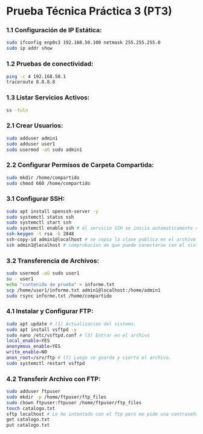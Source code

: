# Prueba Técnica Práctica 3 (PT3)

### 1.1 Configuración de IP Estática:
```bash
sudo ifconfig enp0s3 192.168.50.100 netmask 255.255.255.0 
sudo ip addr show
```

### 1.2 Pruebas de conectividad:
```bash
ping -c 4 192.168.50.1
traceroute 8.8.8.8
```

### 1.3 Listar Servicios Activos:
```bash
ss -tuln
```

### 2.1 Crear Usuarios:
```bash
sudo adduser admin1
sudo adduser user1
sudo usermod -aG sudo admin1
```

### 2.2 Configurar Permisos de Carpeta Compartida:
```bash
sudo mkdir /home/compartido
sudo chmod 660 /home/compartido
```

### 3.1 Configurar SSH:
```bash
sudo apt install openssh-server -y 
sudo systemctl status ssh 
sudo systemctl start ssh
sudo systemctl enable ssh # el servicio SSH se inicia automaticamente con el sistema operativo.
ssh-keygen -t rsa -b 2048 
ssh-copy-id admin1@localhost # se copia la clave publica en el archivo del otro usuario.
ssh admin1@localhost # comprobacion de que puede conectarse con el sistema sin necesidad de contrasena.
```

### 3.2 Transferencia de Archivos:
```bash
sudo usermod -aG sudo user1
su - user1
echo "contenido de prueba" > informe.txt
scp /home/user1/informe.txt admin1@localhost:/home/admin1
sudo rsync informe.txt /home/compartido
```

### 4.1 Instalar y Configurar FTP:
```bash
sudo apt update # (1) Actualizacion del sistema.
sudo apt install vsftpd -y
sudo nano /etc/vsftpd.conf # (3) Entrar en el archivo
local_enable=YES 
anonymous_enable=YES
write_enable=NO
anon_root=/srv/ftp # (7) Luego se guarda y cierra el archivo.
sudo systemctl restart vsftpd
```

### 4.2 Transferir Archivo con FTP:
```bash
sudo adduser ftpuser 
sudo mkdir -p /home/ftpuser/ftp_files 
sudo chown ftpuser:ftpuser /home/ftpuser/ftp_files
touch catalogo.txt
sftp localhost # Lo he intentado con el ftp pero me pide una contraseña que desconozco, sin embargo, con el sftp si puedo realizar 'put' y 'get'.
get catalogo.txt
put catalogo.txt
```
